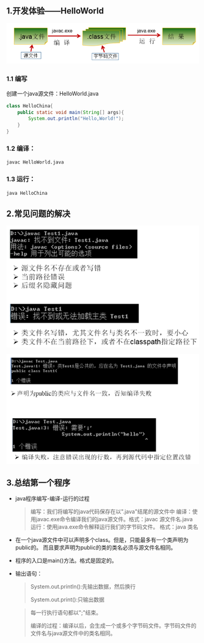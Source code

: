 ## 1.开发体验——HelloWorld

![../Chapter_1/images/ch1-3-1](../Chapter_1/img/ch1-3-1.bmp)

### 1.1 编写

创建一个java源文件：HelloWorld.java

```java
class HelloChina{
	public static void main(String[] args){
		System.out.println("Hello,World!");
	}
}
```



### 1.2 编译：

```bash
javac HelloWorld.java
```

### 1.3 运行：

```bash
java HelloChina
```

## 2.常见问题的解决

![../Chapter_1/images/ch1-3-2](../Chapter_1/img/ch1-3-2.bmp)


![../Chapter_1/images/ch1-3-3](../Chapter_1/img/ch1-3-3.bmp)
## 3.总结第一个程序

* java程序编写-编译-运行的过程

    > 编写：我们将编写的java代码保存在以".java"结尾的源文件中
    > 编译：使用javac.exe命令编译我们的java源文件。格式：javac 源文件名.java
    > 运行：使用java.exe命令解释运行我们的字节码文件。 格式：java 类名

* 在一个java源文件中可以声明多个class。但是，只能最多有一个类声明为public的。
  而且要求声明为public的类的类名必须与源文件名相同。

* 程序的入口是main()方法。格式是固定的。
* 输出语句：
   > System.out.println():先输出数据，然后换行
   > 
   > System.out.print():只输出数据
   
   > 每一行执行语句都以";"结束。
   > 
   > 编译的过程：编译以后，会生成一个或多个字节码文件。字节码文件的文件名与java源文件中的类名相同。
